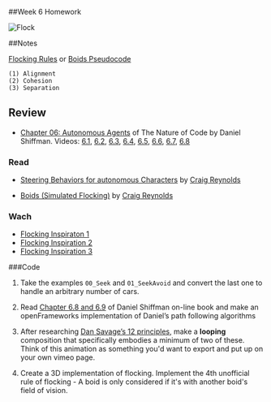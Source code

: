 
##Week 6 Homework

![Flock](http://i.giphy.com/YWPFsdZOARWkE.gif)

##Notes

[Flocking Rules](https://gamedevelopment.tutsplus.com/tutorials/3-simple-rules-of-flocking-behaviors-alignment-cohesion-and-separation--gamedev-3444) or [Boids Pseudocode](http://www.kfish.org/boids/pseudocode.html)

	(1) Alignment
	(2) Cohesion
	(3) Separation



## Review 

* [Chapter 06: Autonomous Agents](http://natureofcode.com/book/chapter-6-autonomous-agents/) of The Nature of Code by Daniel Shiffman. Videos: [6.1](https://vimeo.com/channels/natureofcode/63089178), [6.2](https://vimeo.com/channels/natureofcode/63089177), [6.3](https://vimeo.com/channels/natureofcode/63089179), [6.4](https://vimeo.com/channels/natureofcode/63101109), [6.5](https://vimeo.com/channels/natureofcode/63101108), [6.6](https://vimeo.com/channels/natureofcode/63928276), [6.7](https://vimeo.com/channels/natureofcode/63928275), [6.8](https://vimeo.com/channels/natureofcode/63928274)

### Read

* [Steering Behaviors for autonomous Characters](http://www.red3d.com/cwr/steer/) by [Craig Reynolds](http://www.red3d.com/cwr/)

* [Boids (Simulated Flocking)](http://www.red3d.com/cwr/boids/) by [Craig Reynolds](http://www.red3d.com/cwr/)


### Wach

* [Flocking Inspiraton 1](https://vimeo.com/2481794)
* [Flocking Inspiration 2](https://vimeo.com/98351279)
* [Flocking Inspiration 3](https://vimeo.com/39703241)



###Code

1. Take the examples ```00_Seek``` and ```01_SeekAvoid``` and convert the last one to handle an arbitrary number of cars.

2. Read [Chapter 6.8 and 6.9](http://natureofcode.com/book/chapter-6-autonomous-agents/) of Daniel Shiffman on-line book and make an openFrameworks implementation of Daniel’s path following algorithms

3. After researching [Dan Savage’s 12 principles](http://en.wikipedia.org/wiki/12_basic_principles_of_animation), make a **looping** composition that specifically embodies a minimum of two of these.  Think of this animation as something you'd want to export and put up on your own vimeo page.

4. Create a 3D implementation of flocking. Implement the 4th unofficial rule of flocking - A boid is only considered if it's with another boid's field of vision.  
